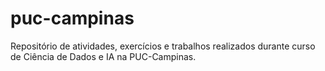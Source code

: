 # puc-campinas
Repositório de atividades, exercícios e trabalhos realizados durante curso de Ciência de Dados e IA na PUC-Campinas.

